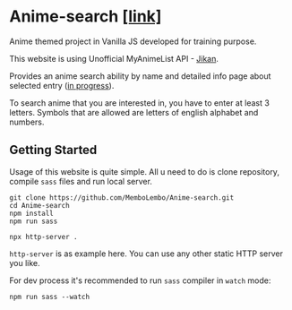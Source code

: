 # Anime-search [[link]](https://membolembo.github.io/anime/index.html)
Anime themed project in Vanilla JS developed for training purpose.

This website is using Unofficial MyAnimeList API - [Jikan](https://jikan.docs.apiary.io/#reference).

Provides an anime search ability by name and detailed info page about selected entry ([in progress](https://github.com/MemboLembo/Anime-search/issues/10)).

To search anime that you are interested in, you have to enter at least 3 letters.
Symbols that are allowed are letters of english alphabet and numbers.
## Getting Started
Usage of this website is quite simple. All u need to do is clone repository, compile `sass` files and run local server.

```shell script
git clone https://github.com/MemboLembo/Anime-search.git
cd Anime-search
npm install
npm run sass

npx http-server .
```

`http-server` is as example here. You can use any other static HTTP server you like.

For dev process it's recommended to run `sass` compiler in `watch` mode:
```shell
npm run sass --watch
```
